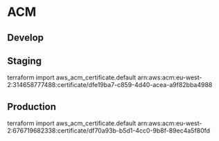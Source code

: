 # ACM

## Develop

## Staging
terraform import aws_acm_certificate.default arn:aws:acm:eu-west-2:314658777488:certificate/dfe19ba7-c859-4d40-acea-a9f82bba4988

## Production
terraform import aws_acm_certificate.default arn:aws:acm:eu-west-2:676719682338:certificate/df70a93b-b5d1-4cc0-9b8f-89ec4a5f80fd
